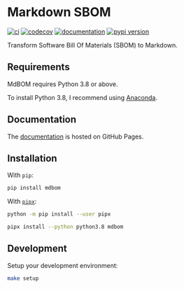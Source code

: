 # Markdown SBOM

[![ci](https://github.com/HaRo87/mdbom/workflows/ci/badge.svg)](https://github.com/HaRo87/mdbom/actions?query=workflow%3Aci)
[![codecov](https://codecov.io/gh/HaRo87/mdbom/branch/main/graph/badge.svg?token=TGS5QA1M48)](https://codecov.io/gh/HaRo87/mdbom)
[![documentation](https://img.shields.io/badge/docs-sphinx-blue.svg?style=flat)](https://HaRo87.github.io/mdbom/)
[![pypi version](https://img.shields.io/pypi/v/mdbom.svg)](https://pypi.org/project/mdbom/)

Transform Software Bill Of Materials (SBOM) to Markdown.

## Requirements

MdBOM requires Python 3.8 or above.

To install Python 3.8, I recommend using [Anaconda](https://www.anaconda.com/).

## Documentation

The [documentation](https://haro87.github.io/mdbom/) is hosted on GitHub Pages.

## Installation

With `pip`:
```bash
pip install mdbom
```

With [`pipx`](https://github.com/pipxproject/pipx):
```bash
python -m pip install --user pipx

pipx install --python python3.8 mdbom
```

## Development

Setup your development environment:

```bash
make setup
```

